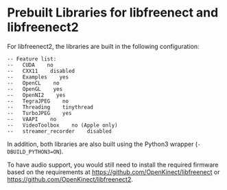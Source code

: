 # Prebuilt Libraries for libfreenect and libfreenect2

For libfreenect2, the libraries are built in the following configuration:
```
-- Feature list:
--   CUDA    no
--   CXX11    disabled
--   Examples    yes
--   OpenCL    no
--   OpenGL    yes
--   OpenNI2    yes
--   TegraJPEG    no
--   Threading    tinythread
--   TurboJPEG    yes
--   VAAPI    no
--   VideoToolbox    no (Apple only)
--   streamer_recorder    disabled
```

In addition, both libraries are also built using the Python3 wrapper (`-DBUILD_PYTHON3=ON`).

To have audio support, you would still need to install the required firmware based on the requirements at https://github.com/OpenKinect/libfreenect or https://github.com/OpenKinect/libfreenect2.
